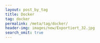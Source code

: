 ```yaml
---
layout: post_by_tag
title: Docker
tag: docker
permalink: /meta/tag/docker/
header-img: images/new/Exportiert_32.jpg
search_omit: true
---
```

